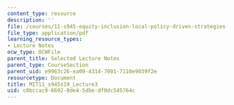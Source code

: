 ```yaml
---
content_type: resource
description: ''
file: /courses/11-s945-equity-inclusion-local-policy-driven-strategies-for-economic-development-the-just-city-spring-2019/c0bccac966928de45dbedf0dc545764c_MIT11_s945s19_Lecture3.pdf
file_type: application/pdf
learning_resource_types:
- Lecture Notes
ocw_type: OCWFile
parent_title: Selected Lecture Notes
parent_type: CourseSection
parent_uid: e9963c26-ea09-4314-7001-7110e9039f2e
resourcetype: Document
title: MIT11_s945s19_Lecture3
uid: c0bccac9-6692-8de4-5dbe-df0dc545764c
---
```


